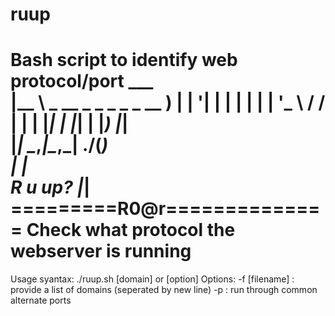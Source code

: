 # ruup
 
Bash script to identify web protocol/port
                       ___  
                      |__ \ 
 _ __ _   _ _   _ _ __   ) |
| '__| | | | | | | '_ \ / / 
| |  | |_| | |_| | |_) |_|  
|_|   \__,_|\__,_| .__/(_)  
                 | |        
   R u up?       |_|
=========R0@r==============
Check what protocol the webserver is running
===========================

Usage syantax: ./ruup.sh [domain] or [option]
Options:
-f [filename] : provide a list of domains  (seperated by new line)
-p : run through common alternate ports
